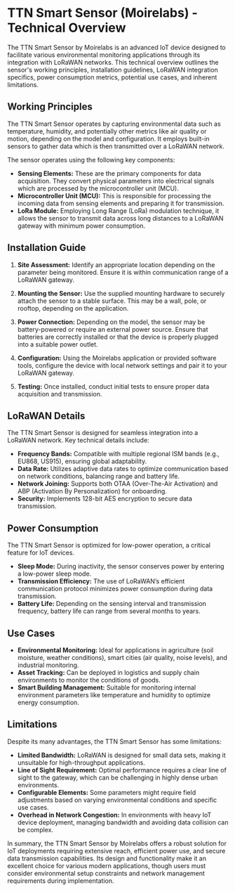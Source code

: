 # TTN Smart Sensor (Moirelabs) - Technical Overview

The TTN Smart Sensor by Moirelabs is an advanced IoT device designed to facilitate various environmental monitoring applications through its integration with LoRaWAN networks. This technical overview outlines the sensor's working principles, installation guidelines, LoRaWAN integration specifics, power consumption metrics, potential use cases, and inherent limitations.

## Working Principles

The TTN Smart Sensor operates by capturing environmental data such as temperature, humidity, and potentially other metrics like air quality or motion, depending on the model and configuration. It employs built-in sensors to gather data which is then transmitted over a LoRaWAN network. 

The sensor operates using the following key components:
- **Sensing Elements:** These are the primary components for data acquisition. They convert physical parameters into electrical signals which are processed by the microcontroller unit (MCU).
- **Microcontroller Unit (MCU):** This is responsible for processing the incoming data from sensing elements and preparing it for transmission.
- **LoRa Module:** Employing Long Range (LoRa) modulation technique, it allows the sensor to transmit data across long distances to a LoRaWAN gateway with minimum power consumption.

## Installation Guide

1. **Site Assessment:** Identify an appropriate location depending on the parameter being monitored. Ensure it is within communication range of a LoRaWAN gateway.

2. **Mounting the Sensor:** Use the supplied mounting hardware to securely attach the sensor to a stable surface. This may be a wall, pole, or rooftop, depending on the application.

3. **Power Connection:** Depending on the model, the sensor may be battery-powered or require an external power source. Ensure that batteries are correctly installed or that the device is properly plugged into a suitable power outlet.

4. **Configuration:** Using the Moirelabs application or provided software tools, configure the device with local network settings and pair it to your LoRaWAN gateway.

5. **Testing:** Once installed, conduct initial tests to ensure proper data acquisition and transmission.

## LoRaWAN Details

The TTN Smart Sensor is designed for seamless integration into a LoRaWAN network. Key technical details include:

- **Frequency Bands:** Compatible with multiple regional ISM bands (e.g., EU868, US915), ensuring global adaptability.
- **Data Rate:** Utilizes adaptive data rates to optimize communication based on network conditions, balancing range and battery life.
- **Network Joining:** Supports both OTAA (Over-The-Air Activation) and ABP (Activation By Personalization) for onboarding.
- **Security:** Implements 128-bit AES encryption to secure data transmission.
  
## Power Consumption

The TTN Smart Sensor is optimized for low-power operation, a critical feature for IoT devices. 

- **Sleep Mode:** During inactivity, the sensor conserves power by entering a low-power sleep mode.
- **Transmission Efficiency:** The use of LoRaWAN’s efficient communication protocol minimizes power consumption during data transmission.
- **Battery Life:** Depending on the sensing interval and transmission frequency, battery life can range from several months to years.

## Use Cases

- **Environmental Monitoring:** Ideal for applications in agriculture (soil moisture, weather conditions), smart cities (air quality, noise levels), and industrial monitoring.
- **Asset Tracking:** Can be deployed in logistics and supply chain environments to monitor the conditions of goods.
- **Smart Building Management:** Suitable for monitoring internal environment parameters like temperature and humidity to optimize energy consumption.

## Limitations

Despite its many advantages, the TTN Smart Sensor has some limitations:

- **Limited Bandwidth:** LoRaWAN is designed for small data sets, making it unsuitable for high-throughput applications.
- **Line of Sight Requirement:** Optimal performance requires a clear line of sight to the gateway, which can be challenging in highly dense urban environments.
- **Configurable Elements:** Some parameters might require field adjustments based on varying environmental conditions and specific use cases.
- **Overhead in Network Congestion:** In environments with heavy IoT device deployment, managing bandwidth and avoiding data collision can be complex.

In summary, the TTN Smart Sensor by Moirelabs offers a robust solution for IoT deployments requiring extensive reach, efficient power use, and secure data transmission capabilities. Its design and functionality make it an excellent choice for various modern applications, though users must consider environmental setup constraints and network management requirements during implementation.